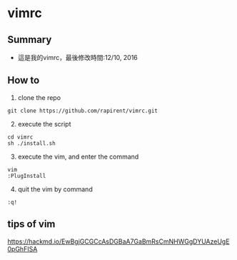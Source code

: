# vimrc

## Summary
- 這是我的vimrc，最後修改時間:12/10, 2016

## How to
1. clone the repo
```
git clone https://github.com/rapirent/vimrc.git
```
2. execute the script
```
cd vimrc
sh ./install.sh
```
3. execute the vim, and enter the command
```
vim
:PlugInstall
```
4. quit the vim by command
```
:q!
```

## tips of vim
https://hackmd.io/EwBgjGCGCcAsDGBaA7GaBmRsCmNHWGgDYUAzeUgE0pGhFISA
